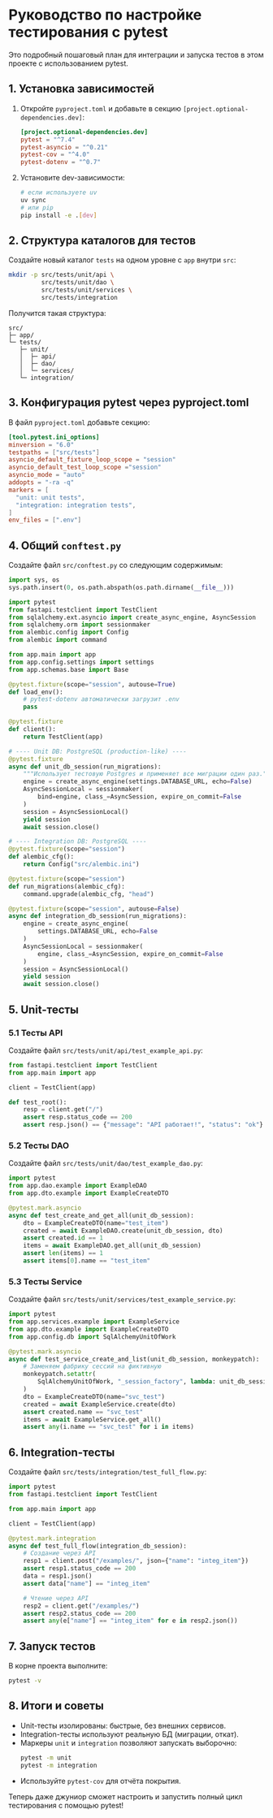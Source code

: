 # Руководство по настройке тестирования с pytest

Это подробный пошаговый план для интеграции и запуска тестов в этом проекте с использованием pytest.

## 1. Установка зависимостей

1. Откройте `pyproject.toml` и добавьте в секцию `[project.optional-dependencies.dev]`:
   ```toml
   [project.optional-dependencies.dev]
   pytest = "^7.4"
   pytest-asyncio = "^0.21"
   pytest-cov = "^4.0"
   pytest-dotenv = "^0.7"
   ```
2. Установите dev-зависимости:
   ```bash
   # если используете uv
   uv sync
   # или pip
   pip install -e .[dev]
   ```

## 2. Структура каталогов для тестов

Создайте новый каталог `tests` на одном уровне с `app` внутри `src`:
```bash
mkdir -p src/tests/unit/api \
         src/tests/unit/dao \
         src/tests/unit/services \
         src/tests/integration
```  
Получится такая структура:
```
src/
├─ app/
└─ tests/
   ├─ unit/
   │  ├─ api/
   │  ├─ dao/
   │  └─ services/
   └─ integration/
```

## 3. Конфигурация pytest через pyproject.toml

В файл `pyproject.toml` добавьте секцию:
```toml
[tool.pytest.ini_options]
minversion = "6.0"
testpaths = ["src/tests"]
asyncio_default_fixture_loop_scope = "session"
asyncio_default_test_loop_scope ="session"
asyncio_mode = "auto"
addopts = "-ra -q" 
markers = [
  "unit: unit tests",
  "integration: integration tests",
]
env_files = [".env"]
```

## 4. Общий `conftest.py`

Создайте файл `src/conftest.py` со следующим содержимым:
```python
import sys, os
sys.path.insert(0, os.path.abspath(os.path.dirname(__file__)))

import pytest
from fastapi.testclient import TestClient
from sqlalchemy.ext.asyncio import create_async_engine, AsyncSession
from sqlalchemy.orm import sessionmaker
from alembic.config import Config
from alembic import command

from app.main import app
from app.config.settings import settings
from app.schemas.base import Base

@pytest.fixture(scope="session", autouse=True)
def load_env():
    # pytest-dotenv автоматически загрузит .env
    pass

@pytest.fixture
def client():
    return TestClient(app)

# ---- Unit DB: PostgreSQL (production-like) ----
@pytest.fixture
async def unit_db_session(run_migrations):
    """Использует тестовую Postgres и применяет все миграции один раз."""
    engine = create_async_engine(settings.DATABASE_URL, echo=False)
    AsyncSessionLocal = sessionmaker(
        bind=engine, class_=AsyncSession, expire_on_commit=False
    )
    session = AsyncSessionLocal()
    yield session
    await session.close()

# ---- Integration DB: PostgreSQL ----
@pytest.fixture(scope="session")
def alembic_cfg():
    return Config("src/alembic.ini")

@pytest.fixture(scope="session")
def run_migrations(alembic_cfg):
    command.upgrade(alembic_cfg, "head")

@pytest.fixture(scope="session", autouse=False)
async def integration_db_session(run_migrations):
    engine = create_async_engine(
        settings.DATABASE_URL, echo=False
    )
    AsyncSessionLocal = sessionmaker(
        engine, class_=AsyncSession, expire_on_commit=False
    )
    session = AsyncSessionLocal()
    yield session
    await session.close()
```

## 5. Unit-тесты

### 5.1 Тесты API

Создайте файл `src/tests/unit/api/test_example_api.py`:
```python
from fastapi.testclient import TestClient
from app.main import app

client = TestClient(app)

def test_root():
    resp = client.get("/")
    assert resp.status_code == 200
    assert resp.json() == {"message": "API работает!", "status": "ok"}
```

### 5.2 Тесты DAO

Создайте файл `src/tests/unit/dao/test_example_dao.py`:
```python
import pytest
from app.dao.example import ExampleDAO
from app.dto.example import ExampleCreateDTO

@pytest.mark.asyncio
async def test_create_and_get_all(unit_db_session):
    dto = ExampleCreateDTO(name="test_item")
    created = await ExampleDAO.create(unit_db_session, dto)
    assert created.id == 1
    items = await ExampleDAO.get_all(unit_db_session)
    assert len(items) == 1
    assert items[0].name == "test_item"
```

### 5.3 Тесты Service

Создайте файл `src/tests/unit/services/test_example_service.py`:
```python
import pytest
from app.services.example import ExampleService
from app.dto.example import ExampleCreateDTO
from app.config.db import SqlAlchemyUnitOfWork

@pytest.mark.asyncio
async def test_service_create_and_list(unit_db_session, monkeypatch):
    # Заменяем фабрику сессий на фиктивную
    monkeypatch.setattr(
        SqlAlchemyUnitOfWork, "_session_factory", lambda: unit_db_session
    )
    dto = ExampleCreateDTO(name="svc_test")
    created = await ExampleService.create(dto)
    assert created.name == "svc_test"
    items = await ExampleService.get_all()
    assert any(i.name == "svc_test" for i in items)
```

## 6. Integration-тесты

Создайте файл `src/tests/integration/test_full_flow.py`:
```python
import pytest
from fastapi.testclient import TestClient

from app.main import app

client = TestClient(app)

@pytest.mark.integration
async def test_full_flow(integration_db_session):
    # Создание через API
    resp1 = client.post("/examples/", json={"name": "integ_item"})
    assert resp1.status_code == 200
    data = resp1.json()
    assert data["name"] == "integ_item"

    # Чтение через API
    resp2 = client.get("/examples/")
    assert resp2.status_code == 200
    assert any(e["name"] == "integ_item" for e in resp2.json())
```

## 7. Запуск тестов

В корне проекта выполните:
```bash
pytest -v
```

## 8. Итоги и советы

- Unit-тесты изолированы: быстрые, без внешних сервисов.
- Integration-тесты используют реальную БД (миграции, откат).
- Маркеры `unit` и `integration` позволяют запускать выборочно:
  ```bash
  pytest -m unit
  pytest -m integration
  ```
- Используйте `pytest-cov` для отчёта покрытия.

Теперь даже джуниор сможет настроить и запустить полный цикл тестирования с помощью pytest!
